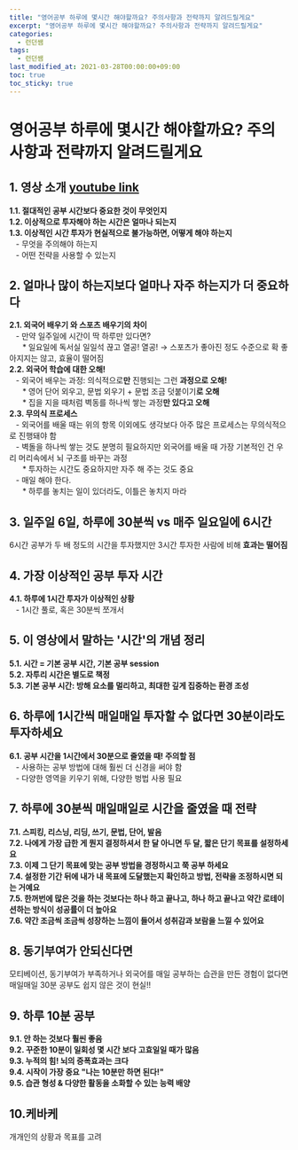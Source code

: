 ```yaml
---
title: "영어공부 하루에 몇시간 해야할까요? 주의사항과 전략까지 알려드릴게요"
excerpt: "영어공부 하루에 몇시간 해야할까요? 주의사항과 전략까지 알려드릴게요"
categories: 
  - 런던쌤
tags: 
  - 런던쌤
last_modified_at: 2021-03-28T00:00:00+09:00
toc: true
toc_sticky: true
---
```


# 영어공부 하루에 몇시간 해야할까요? 주의사항과 전략까지 알려드릴게요

## 1. 영상 소개 [youtube link](https://www.youtube.com/watch?v=XEP6Y7GUzXI)
**1.1. 절대적인 공부 시간보다 중요한 것이 무엇인지**  
**1.2. 이상적으로 투자해야 하는 시간은 얼마나 되는지**  
**1.3. 이상적인 시간 투자가 현실적으로 불가능하면, 어떻게 해야 하는지**  
&nbsp;&nbsp;&nbsp;- 무엇을 주의해야 하는지  
&nbsp;&nbsp;&nbsp;- 어떤 전략을 사용할 수 있는지

## 2. 얼마나 많이 하는지보다 얼마나 자주 하는지가 더 중요하다
**2.1. 외국어 배우기 와 스포츠 배우기의 차이**  
&nbsp;&nbsp;&nbsp;- 만약 일주일에 시간이 딱 하루만 있다면?  
&nbsp;&nbsp;&nbsp;&nbsp;&nbsp;&nbsp;* 일요일에 독서실 일일석 끊고 열공! 열공! → 스포츠가 좋아진 정도 수준으로 확 좋아지지는 않고, 효율이 떨어짐  
**2.2. 외국어 학습에 대한 오해!**  
&nbsp;&nbsp;&nbsp;- 외국어 배우는 과정: 의식적으로**만** 진행되는 그런 **과정으로 오해!**  
&nbsp;&nbsp;&nbsp;&nbsp;&nbsp;&nbsp;* 영어 단어 외우고, 문법 외우기 + 문법 조금 덧붙이기**로 오해**  
&nbsp;&nbsp;&nbsp;&nbsp;&nbsp;&nbsp;* 집을 지을 때처럼 벽동를 하나씩 쌓는 과정**만 있다고 오해**  
**2.3. 무의식 프로세스**  
&nbsp;&nbsp;&nbsp;- 외국어를 배울 때는 위의 항목 이외에도 생각보다 아주 많은 프로세스는 무의식적으로 진행돼야 함  
&nbsp;&nbsp;&nbsp;- 벽돌을 하나씩 쌓는 것도 분명히 필요하지만 외국어를 배울 때 가장 기본적인 건 우리 머리속에서 뇌 구조를 바꾸는 과정  
&nbsp;&nbsp;&nbsp;&nbsp;&nbsp;&nbsp;* 투자하는 시간도 중요하지만 자주 해 주는 것도 중요  
&nbsp;&nbsp;&nbsp;- 매일 해야 한다.  
&nbsp;&nbsp;&nbsp;&nbsp;&nbsp;&nbsp;* 하루를 놓치는 일이 있더라도, 이틀은 놓치지 마라

## 3. 일주일 6일, 하루에 30분씩 vs 매주 일요일에 6시간
6시간 공부가 두 배 정도의 시간을 투자했지만 3시간 투자한 사람에 비해 **효과는 떨어짐**

## 4. 가장 이상적인 공부 투자 시간
**4.1. 하루에 1시간 투자가 이상적인 상황**  
&nbsp;&nbsp;&nbsp;- 1시간 풀로, 혹은 30분씩 쪼개서  

## 5. 이 영상에서 말하는 '시간'의 개념 정리
**5.1. 시간 = 기본 공부 시간, 기본 공부 session**  
**5.2. 자투리 시간은 별도로 책정**  
**5.3. 기본 공부 시간: 방해 요소를 멀리하고, 최대한 깊게 집중하는 환경 조성**  

## 6. 하루에 1시간씩 매일매일 투자할 수 없다면 30분이라도 투자하세요
**6.1. 공부 시간을 1시간에서 30분으로 줄였을 때! 주의할 점**  
&nbsp;&nbsp;&nbsp;- 사용하는 공부 방법에 대해 훨씬 더 신경을 써야 함  
&nbsp;&nbsp;&nbsp;- 다양한 영역을 키우기 위해, 다양한 벙법 사용 필요

## 7. 하루에 30분씩 매일매일로 시간을 줄였을 때 전략
**7.1. 스피킹, 리스닝, 리딩, 쓰기, 문법, 단어, 발음**  
**7.2. 나에게 가장 급한 게 뭔지 결정하셔서 한 달 아니면 두 달, 짧은 단기 목표를 설정하세요**  
**7.3. 이제 그 단기 목표에 맞는 공부 방법을 경정하시고 쭉 공부 하세요**  
**7.4. 설정한 기간 뒤에 내가 내 목표에 도달했는지 확인하고 방법, 전략을 조정하시면 되는 거예요**  
**7.5. 한꺼번에 많은 것을 하는 것보다는 하나 하고 끝나고, 하나 하고 끝나고 약간 로테이션하는 방식이 성공률이 더 높아요**  
**7.6. 약간 조금씩 조금씩 성장하는 느낌이 들어서 성취감과 보람을 느낄 수 있어요**  

## 8. 동기부여가 안되신다면
모티베이션, 동기부여가 부족하거나 외국어를 매일 공부하는 습관을 만든 경험이 없다면 매일매일 30분 공부도 쉽지 않은 것이 현실!!

## 9. 하루 10분 공부
**9.1. 안 하는 것보다 훨씬 좋음**  
**9.2. 꾸준한 10분이 일회성 몇 시간 보다 고효일일 때가 많음**  
**9.3. 누적의 힘! 뇌의 증폭효과는 크다**  
**9.4. 시작이 가장 중요 "나는 10분만 하면 된다!"**  
**9.5. 습관 형성 & 다양한 활동을 소화할 수 있는 능력 배양**  

## 10.케바케
개개인의 상황과 목표를 고려

